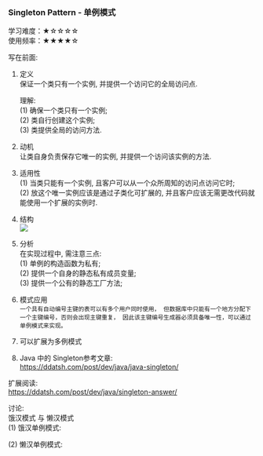 ### Singleton Pattern - 单例模式  
学习难度：★☆☆☆☆  
使用频率：★★★★☆  

写在前面:  

1. 定义  
保证一个类只有一个实例, 并提供一个访问它的全局访问点.  

	理解:  
(1) 确保一个类只有一个实例;  
(2) 类自行创建这个实例;  
(3) 类提供全局的访问方法.  

2. 动机  
让类自身负责保存它唯一的实例, 并提供一个访问该实例的方法.  

3. 适用性  
(1) 当类只能有一个实例, 且客户可以从一个众所周知的访问点访问它时;  
(2) 放这个唯一实例应该是通过子类化可扩展的, 并且客户应该无需更改代码就能使用一个扩展的实例时.  


4. 结构  
![](../../../../../images/singleton.png)  


5. 分析  
在实现过程中, 需注意三点:    
(1) 单例的构造函数为私有;  
(2) 提供一个自身的静态私有成员变量;  
(3) 提供一个公有的静态工厂方法;  


6. 模式应用  
``
一个具有自动编号主键的表可以有多个用户同时使用，
但数据库中只能有一个地方分配下一个主键编号，否则会出现主键重复，
因此该主键编号生成器必须具备唯一性，可以通过单例模式来实现。
``
 
7. 可以扩展为多例模式  

8. Java 中的 Singleton参考文章:  
https://ddatsh.com/post/dev/java/java-singleton/  

扩展阅读:  
https://ddatsh.com/post/dev/java/singleton-answer/  


讨论:  
饿汉模式 与 懒汉模式  
(1) 饿汉单例模式:  

(2) 懒汉单例模式:  









